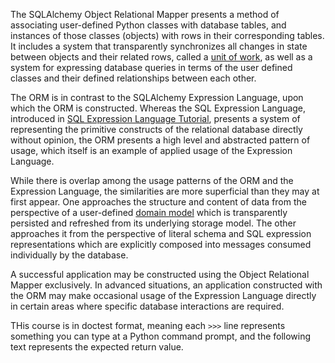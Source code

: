 The SQLAlchemy Object Relational Mapper presents a method of associating user-defined Python classes with database tables, and instances of those classes (objects) with rows in their corresponding tables. It includes a system that transparently synchronizes all changes in state between objects and their related rows, called a [unit of work](http://docs.sqlalchemy.org/glossary.html#term-unit-of-work), as well as a system for expressing database queries in terms of the user defined classes and their defined relationships between each other.

The ORM is in contrast to the SQLAlchemy Expression Language, upon which the ORM is constructed. Whereas the SQL Expression Language, introduced in [SQL Expression Language Tutorial](http://docs.sqlalchemy.org/core/tutorial.html), presents a system of representing the primitive constructs of the relational database directly without opinion, the ORM presents a high level and abstracted pattern of usage, which itself is an example of applied usage of the Expression Language.

While there is overlap among the usage patterns of the ORM and the Expression Language, the similarities are more superficial than they may at first appear. One approaches the structure and content of data from the perspective of a user-defined [domain model](http://docs.sqlalchemy.org/glossary.html#term-domain-model) which is transparently persisted and refreshed from its underlying storage model. The other approaches it from the perspective of literal schema and SQL expression representations which are explicitly composed into messages consumed individually by the database.

A successful application may be constructed using the Object Relational Mapper exclusively. In advanced situations, an application constructed with the ORM may make occasional usage of the Expression Language directly in certain areas where specific database interactions are required.

THis course is in doctest format, meaning each `>>>` line represents something you can type at a Python command prompt, and the following text represents the expected return value.

